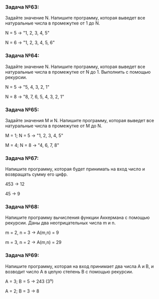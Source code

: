 ### Задача №63:
 Задайте значение N. Напишите программу, которая выведет все натуральные числа в промежутке от 1 до N.

N = 5 -> "1, 2, 3, 4, 5"

N = 6 -> "1, 2, 3, 4, 5, 6"

### Задача №64:
 Задайте значение N. Напишите программу, которая выведет все натуральные числа в промежутке от N до 1. Выполнить с помощью рекурсии.

N = 5 -> "5, 4, 3, 2, 1"

N = 8 -> "8, 7, 6, 5, 4, 3, 2, 1"

### Задача №65:
 Задайте значения M и N. Напишите программу, которая выведет все натуральные числа в промежутке от M до N.

M = 1; N = 5 -> "1, 2, 3, 4, 5"

M = 4; N = 8 -> "4, 6, 7, 8"

 ### Задача №67: 
 Напишите программу, которая будет принимать на вход число и возвращать сумму его цифр.

 453 -> 12

 45 -> 9

 ### Задача №68:
  Напишите программу вычисления функции Аккермана с помощью рекурсии. Даны два неотрицательных числа m и n.

 m = 2, n = 3 -> A(m,n) = 9

 m = 3, n = 2 -> A(m,n) = 29

 ### Задача №69:
 Напишите программу, которая на вход принимает два числа A и B, и возводит число А в целую степень B с помощью рекурсии.

 A = 3; B = 5 -> 243 (3⁵)

 A = 2; B = 3 -> 8


